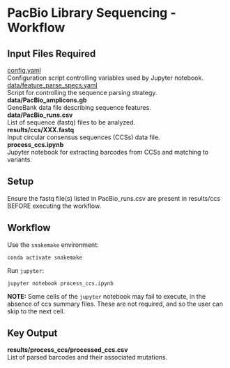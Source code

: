 # PacBio Library Sequencing - Workflow

## Input Files Required

[config.yaml](https://github.com/Ortlund-Laboratory/DMS_IgG1Fc/blob/main/PacBio_Library_Sequencing/Lib01/config.yaml)<br>
Configuration script controlling variables used by Jupyter notebook.<br>
[data/feature_parse_specs.yaml](https://github.com/Ortlund-Laboratory/DMS_IgG1Fc/blob/main/PacBio_Library_Sequencing/Lib01/data/feature_parse_specs.yaml)<br>
Script for controlling the sequence parsing strategy.<br>
**data/PacBio_amplicons.gb**<br>
GeneBank data file describing sequence features.<br>
**data/PacBio_runs.csv**<br>
List of sequence (fastq) files to be analyzed.<br>
**results/ccs/XXX.fastq**<br>
Input circular consensus sequences (CCSs) data file.<br>
**process_ccs.ipynb**<br>
Jupyter notebook for extracting barcodes from CCSs and matching to variants.<br>

## Setup

Ensure the fastq file(s) listed in PacBio_runs.csv are present in results/ccs BEFORE executing the workflow.

## Workflow

Use the `snakemake` environment:

`conda activate snakemake`

Run `jupyter`:

`jupyter notebook process_ccs.ipynb`

**NOTE:** Some cells of the `jupyter` notebook may fail to execute, in the absence of ccs summary files. These are not required, and so the user can skip to the next cell.

## Key Output

**results/process_ccs/processed_ccs.csv**<br>
List of parsed barcodes and their associated mutations.

